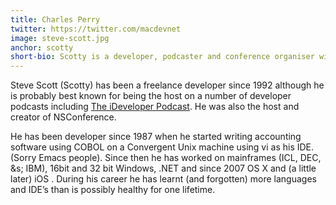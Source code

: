 ```yaml
---
title: Charles Perry
twitter: https://twitter.com/macdevnet
image: steve-scott.jpg
anchor: scotty
short-bio: Scotty is a developer, podcaster and conference organiser with a passion for community.
---
```


<p>Steve Scott (Scotty) has been a freelance developer since 1992 although he is probably best known for being the host on a number of developer podcasts including <a href="http://t.co/DYdrxRx1B3" target="_blank">The iDeveloper Podcast</a>. He was also the host and creator of NSConference.</p>

<p>He has been developer since 1987 when he started writing accounting software using COBOL on a Convergent Unix machine using vi as his IDE. (Sorry Emacs people). Since then he has worked on mainframes (ICL, DEC, &amps; IBM), 16bit and 32 bit Windows, .NET and since 2007 OS X and (a little later) iOS . During his career he has learnt (and forgotten) more languages and IDE’s than is possibly healthy for one lifetime.</p>